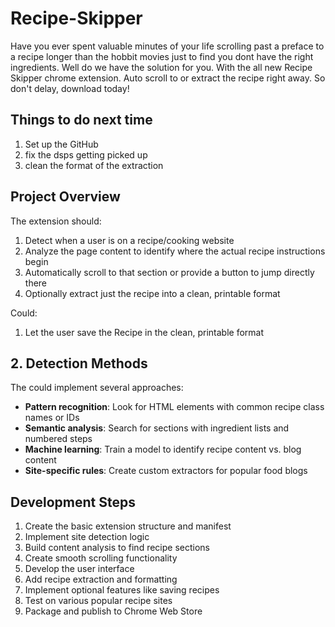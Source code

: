 # Recipe-Skipper
Have you ever spent valuable minutes of your life scrolling past a preface to a recipe longer than the hobbit movies just to find you dont have the right ingredients. Well do we have the solution for you. With the all new Recipe Skipper chrome extension. Auto scroll to or extract the recipe right away. So don't delay, download today!


## Things to do next time

1. Set up the GitHub
2. fix the dsps getting picked up
3. clean the format of the extraction

## Project Overview

The extension should:

1. Detect when a user is on a recipe/cooking website
2. Analyze the page content to identify where the actual recipe instructions begin
3. Automatically scroll to that section or provide a button to jump directly there
4. Optionally extract just the recipe into a clean, printable format

Could:

1. Let the user save the Recipe in the clean, printable format

## 2. Detection Methods

The could implement several approaches:

- **Pattern recognition**: Look for HTML elements with common recipe class names or IDs
- **Semantic analysis**: Search for sections with ingredient lists and numbered steps
- **Machine learning**: Train a model to identify recipe content vs. blog content
- **Site-specific rules**: Create custom extractors for popular food blogs

## Development Steps

1. Create the basic extension structure and manifest
2. Implement site detection logic
3. Build content analysis to find recipe sections
4. Create smooth scrolling functionality
5. Develop the user interface
6. Add recipe extraction and formatting
7. Implement optional features like saving recipes
8. Test on various popular recipe sites
9. Package and publish to Chrome Web Store
